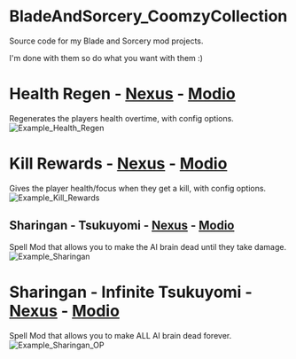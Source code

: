 # BladeAndSorcery_CoomzyCollection
Source code for my Blade and Sorcery mod projects.

I'm done with them so do what you want with them :)

# Health Regen - [Nexus](https://www.nexusmods.com/bladeandsorcery/mods/9617) - [Modio](https://mod.io/g/blade-and-sorcery/m/health-regen) 
Regenerates the players health overtime, with config options.
![Example_Health_Regen](https://staticdelivery.nexusmods.com/mods/2673/images/9617/9617-1708295063-810659969.png)
 
# Kill Rewards - [Nexus](https://www.nexusmods.com/bladeandsorcery/mods/9619) - [Modio](https://mod.io/g/blade-and-sorcery/m/kill-rewards) 
Gives the player health/focus when they get a kill, with config options.
![Example_Kill_Rewards](https://staticdelivery.nexusmods.com/mods/2673/images/9619/9619-1708299684-740679021.jpeg)

## Sharingan - Tsukuyomi - [Nexus](https://www.nexusmods.com/bladeandsorcery/mods/9640?tab=description) - [Modio](https://mod.io/g/blade-and-sorcery/m/sharingan-tsukuyomi) 
Spell Mod that allows you to make the AI brain dead until they take damage.
![Example_Sharingan](https://staticdelivery.nexusmods.com/mods/2673/images/9640/9640-1708793290-1889512207.png)

# Sharingan - Infinite Tsukuyomi - [Nexus](https://www.nexusmods.com/bladeandsorcery/mods/9641/) - [Modio](https://mod.io/g/blade-and-sorcery/m/sharingan-infinite-tsukuyomi) 
Spell Mod that allows you to make ALL AI brain dead forever.
![Example_Sharingan_OP](https://staticdelivery.nexusmods.com/mods/2673/images/9641/9641-1708805988-1120355940.png)
